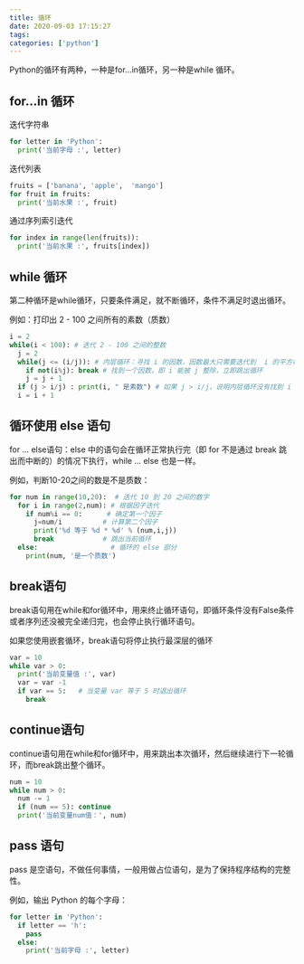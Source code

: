 ```yaml
---
title: 循环
date: 2020-09-03 17:15:27
tags:
categories: ['python']
---
```


Python的循环有两种，一种是for...in循环，另一种是while 循环。

## for...in 循环

迭代字符串

```py
for letter in 'Python':
  print('当前字母 :', letter)
```

迭代列表

```py
fruits = ['banana', 'apple',  'mango']
for fruit in fruits:
  print('当前水果 :', fruit)
```
 
通过序列索引迭代

```py
for index in range(len(fruits)):
  print('当前水果 :', fruits[index])
```

## while 循环

第二种循环是while循环，只要条件满足，就不断循环，条件不满足时退出循环。

例如：打印出 2 - 100 之间所有的素数（质数）

```py
i = 2
while(i < 100): # 迭代 2 - 100 之间的整数
  j = 2
  while(j <= (i/j)): # 内层循环：寻找 i 的因数，因数最大只需要迭代到  i 的平方根，如：16 只需要迭代到 4，13 只需要迭代到 3 
    if not(i%j): break # 找到一个因数，即 i 能被 j 整除，立即跳出循环
    j = j + 1
  if (j > i/j) : print(i, " 是素数") # 如果 j > i/j，说明内层循环没有找到 i 的因数，那么 i 就是素数。
  i = i + 1
```

## 循环使用 else 语句

for … else语句：else 中的语句会在循环正常执行完（即 for 不是通过 break 跳出而中断的）的情况下执行，while … else 也是一样。

例如，判断10-20之间的数是不是质数：

```py
for num in range(10,20):  # 迭代 10 到 20 之间的数字
  for i in range(2,num): # 根据因子迭代
    if num%i == 0:      # 确定第一个因子
      j=num/i          # 计算第二个因子
      print('%d 等于 %d * %d' % (num,i,j))
      break            # 跳出当前循环
  else:                  # 循环的 else 部分
    print(num, '是一个质数')
```

##  break语句

break语句用在while和for循环中，用来终止循环语句，即循环条件没有False条件或者序列还没被完全递归完，也会停止执行循环语句。

如果您使用嵌套循环，break语句将停止执行最深层的循环

```py
var = 10
while var > 0:              
  print('当前变量值 :', var)
  var = var -1
  if var == 5:   # 当变量 var 等于 5 时退出循环
    break
```

## continue语句

continue语句用在while和for循环中，用来跳出本次循环，然后继续进行下一轮循环，而break跳出整个循环。

```py
num = 10
while num > 0:
  num -= 1
  if (num == 5): continue
  print('当前变量num值：', num)
```

## pass 语句

pass 是空语句，不做任何事情，一般用做占位语句，是为了保持程序结构的完整性。

例如，输出 Python 的每个字母：

```py
for letter in 'Python':
  if letter == 'h':
    pass
  else:
    print('当前字母 :', letter)
```
